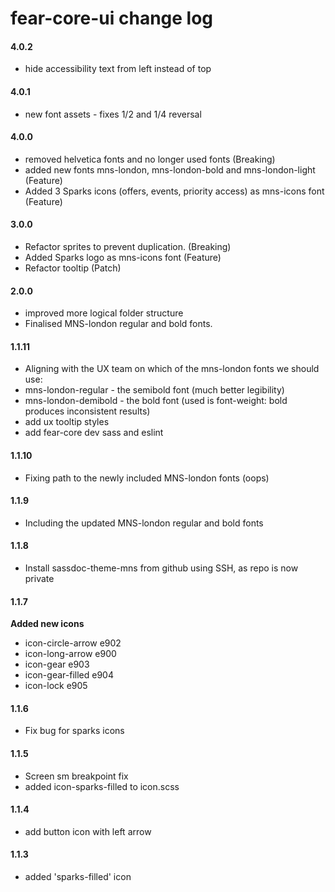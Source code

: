 # fear-core-ui change log

#### **4.0.2**
- hide accessibility text from left instead of top

#### **4.0.1**
- new font assets - fixes 1/2 and 1/4 reversal

#### **4.0.0**
- removed helvetica fonts and no longer used fonts (Breaking)
- added new fonts mns-london, mns-london-bold and mns-london-light (Feature)
- Added 3 Sparks icons (offers, events, priority access) as mns-icons font (Feature)

#### **3.0.0**
- Refactor sprites to prevent duplication. (Breaking)
- Added Sparks logo as mns-icons font (Feature)
- Refactor tooltip (Patch)

#### **2.0.0**
- improved more logical folder structure
- Finalised MNS-london regular and bold fonts.

#### **1.1.11**
- Aligning with the UX team on which of the mns-london fonts we should use:
 - mns-london-regular - the semibold font (much better legibility)
 - mns-london-demibold - the bold font (used is font-weight: bold produces inconsistent results)
- add ux tooltip styles
- add fear-core dev sass and eslint

#### **1.1.10**
- Fixing path to the newly included MNS-london fonts (oops)

#### **1.1.9**
- Including the updated MNS-london regular and bold fonts

#### **1.1.8**
- Install sassdoc-theme-mns from github using SSH, as repo is now private

#### **1.1.7**
**Added new icons**  
- icon-circle-arrow e902  
- icon-long-arrow e900  
- icon-gear e903  
- icon-gear-filled e904  
- icon-lock e905  

#### **1.1.6**
- Fix bug for sparks icons

#### **1.1.5**
- Screen sm breakpoint fix
- added icon-sparks-filled to icon.scss

#### **1.1.4**
- add button icon with left arrow

#### **1.1.3**
- added 'sparks-filled' icon
